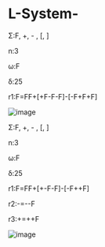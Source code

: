 # L-System-


Σ:F, +, - , [, ]

n:3

ω:F

δ:25

r1:F=FF+[+F-F-F]-[-F+F+F] 


![image](https://user-images.githubusercontent.com/67877429/167400734-d5942f8a-4e8c-48da-b2ec-066ac6a73db8.png)



Σ:F, +, - , [, ]

n:3

ω:F

δ:25

r1:F=FF+[+-F-F]-[-F++F]

r2:-=--F

r3:+=++F


![image](https://user-images.githubusercontent.com/67877429/167400236-fce624de-a291-42be-bfbf-769117e00a69.png)

